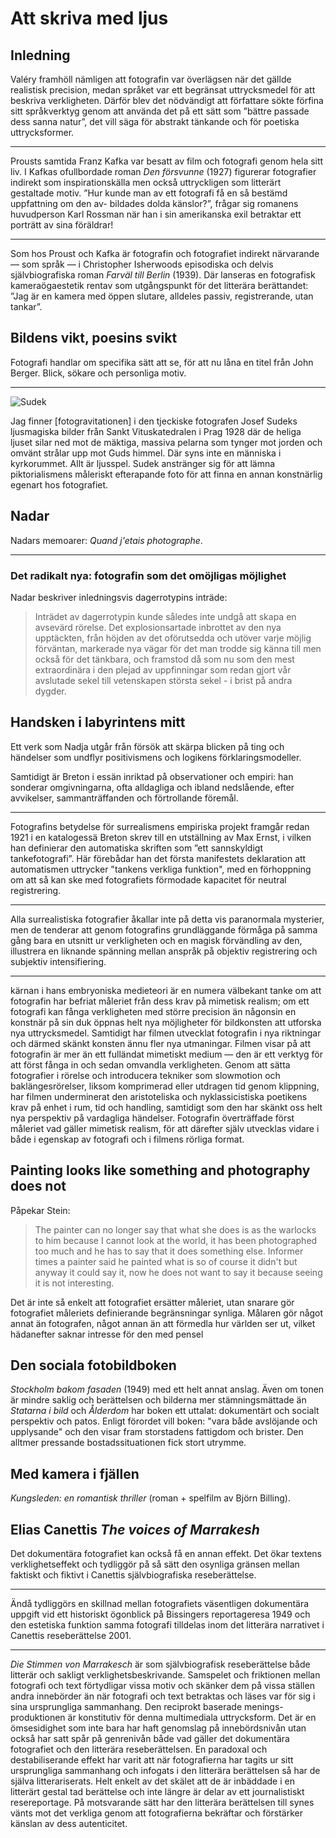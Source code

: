 # Att skriva med ljus

## Inledning
Valéry framhöll nämligen att fotografin var överlägsen när det gällde realistisk precision, medan språket var ett begränsat uttrycksmedel för att beskriva verkligheten. Därför blev det nödvändigt att författare sökte förfina sitt språkverktyg genom att använda det på ett sätt som ”bättre passade dess sanna natur”, det vill säga för abstrakt tänkande och för poetiska uttrycksformer. 

---

Prousts samtida Franz Kafka var besatt av film och fotografi genom hela sitt liv. I Kafkas ofullbordade roman *Den försvunne* (1927) figurerar fotografier indirekt som inspirationskälla men också uttryckligen som litterärt gestaltade motiv. ”Hur kunde man av ett fotografi få en så bestämd uppfattning om den av- bildades dolda känslor?”, frågar sig romanens huvudperson Karl Rossman när han i sin amerikanska exil betraktar ett porträtt av sina föräldrar! 

---

Som hos Proust och Kafka är fotografin och fotografiet indirekt närvarande — som språk — i Christopher Isherwoods episodiska och delvis självbiografiska roman *Farväl till Berlin* (1939). Där lanseras en fotografisk kameraögaestetik rentav som utgångspunkt för det litterära berättandet: ”Jag är en kamera med öppen slutare, alldeles passiv, registrerande, utan tankar”.

## Bildens vikt, poesins svikt
Fotografi handlar om specifika sätt att se, för att nu låna en titel från John Berger. Blick, sökare och personliga motiv.

---

![Sudek](https://i.pinimg.com/originals/bc/da/ad/bcdaad6ac9830f92770a269ea2a4c04e.jpg)

Jag finner [fotogravitationen] i den tjeckiske fotografen Josef Sudeks ljusmagiska bilder från Sankt Vituskatedralen i Prag 1928 där de heliga ljuset silar ned mot de mäktiga, massiva pelarna som tynger mot jorden och omvänt strålar upp mot Guds himmel. Där syns inte en människa i kyrkorummet. Allt är ljusspel. Sudek anstränger sig för att lämna piktorialismens måleriskt efterapande foto för att finna en annan konstnärlig egenart hos fotografiet.

## Nadar
Nadars memoarer: *Quand j'etais photographe*.

---

### Det radikalt nya: fotografin som det omöjligas möjlighet

Nadar beskriver inledningsvis dagerrotypins inträde:

> Inträdet av dagerrotypin kunde således inte undgå att skapa en avsevärd rörelse. Det explosionsartade inbrottet av den nya upptäckten, från höjden av det oförutsedda och utöver varje möjlig förväntan, markerade nya vägar för det man trodde sig känna till men också för det tänkbara, och framstod då som nu som den mest extraordinära i den plejad av uppfinningar som redan gjort vår avslutade sekel till vetenskapen största sekel - i brist på andra dygder.

## Handsken i labyrintens mitt
Ett verk som Nadja utgår från försök att skärpa blicken på ting och händelser som undflyr positivismens och logikens förklaringsmodeller. 

Samtidigt är Breton i essän inriktad på observationer och empiri: han sonderar omgivningarna, ofta alldagliga och ibland nedslående, efter avvikelser, sammanträffanden och förtrollande föremål.

---

Fotografins betydelse för surrealismens empiriska projekt framgår redan 1921 i en katalogessä Breton skrev till en utställning av Max Ernst, i vilken han definierar den automatiska skriften som ”ett sannskyldigt tankefotografi”. Här förebådar han det första manifestets deklaration att automatismen uttrycker "tankens verkliga funktion", med en förhoppning om att så kan ske med fotografiets förmodade kapacitet för neutral registrering.

---

Alla surrealistiska fotografier åkallar inte på detta vis paranormala mysterier, men de tenderar att genom fotografins grundläggande förmåga på samma gång bara en utsnitt ur verkligheten och en magisk förvändling av den, illustrera en liknande spänning mellan anspråk på objektiv registrering och subjektiv intensifiering.

---

kärnan i hans embryoniska medieteori är en numera välbekant tanke om att fotografin har befriat måleriet från dess krav på mimetisk realism; om ett fotografi kan fånga verkligheten med större precision än någonsin en konstnär på sin duk öppnas helt nya möjligheter för bildkonsten att utforska nya uttrycksmedel. Samtidigt har filmen utvecklat fotografin i nya riktningar och därmed skänkt konsten ännu fler nya utmaningar. Filmen visar på att fotografin är mer än ett fulländat mimetiskt medium — den är ett verktyg för att först fånga in och sedan omvandla verkligheten. Genom att sätta fotografier i rörelse och introducera tekniker som slowmotion och baklängesrörelser, liksom komprimerad eller utdragen tid genom klippning, har filmen underminerat den aristoteliska och nyklassicistiska poetikens krav på enhet i rum, tid och handling, samtidigt som den har skänkt oss helt nya perspektiv på vardagliga händelser. Fotografin överträffade först måleriet vad gäller mimetisk realism, för att därefter själv utvecklas vidare i både i egenskap av fotografi och i filmens rörliga format.

## Painting looks like something and photography does not
Påpekar Stein:

> The painter can no longer say that what she does is as the warlocks to him because I cannot look at the world, it has been photographed too much and he has to say that it does something else. Informer times a painter said he painted what is so of course it didn't but anyway it could say it, now he does not want to say it because seeing it is not interesting.

Det är inte så enkelt att fotografiet ersätter måleriet, utan snarare gör fotografiet måleriets definierande begränsningar synliga. Målaren gör något annat än fotografen, något annan än att förmedla hur världen ser ut, vilket hädanefter saknar intresse för den med pensel

## Den sociala fotobildboken
*Stockholm bakom fasaden* (1949) med ett helt annat anslag. Även om tonen är mindre saklig och berättelsen och bilderna mer stämningsmättade än *Statarna i bild* och *Ålderdom* har boken ett uttalat: dokumentärt och socialt perspektiv och patos. Enligt förordet vill boken: "vara både avslöjande och upplysande" och den visar fram storstadens fattigdom och brister. Den alltmer pressande bostadssituationen fick stort 
utrymme. 

## Med kamera i fjällen
*Kungsleden: en romantisk thriller* (roman + spelfilm av Björn Billing).

## Elias Canettis *The voices of Marrakesh*
Det dokumentära fotografiet kan också få en annan effekt. Det ökar textens verklighetseffekt och tydliggör på så sätt den osynliga gränsen mellan faktiskt och fiktivt i Canettis självbiografiska reseberättelse.

---

Ändå tydliggörs en skillnad mellan fotografiets väsentligen dokumentära uppgift vid ett historiskt ögonblick på Bissingers reportageresa 1949 och den estetiska funktion samma fotografi tilldelas inom det litterära narrativet i Canettis reseberättelse 2001.

---

*Die Stimmen von Marrakesch* är som självbiografisk reseberättelse både litterär och sakligt verklighetsbeskrivande. Samspelet och friktionen mellan fotografi och text förtydligar vissa motiv och skänker dem på vissa ställen andra innebörder än när fotografi och text betraktas och läses var för sig i sina ursprungliga sammanhang. Den reciprokt baserade menings- produktionen är konstitutiv för denna multimediala uttrycksform. Det är en ömsesidighet som inte bara har haft genomslag på innebördsnivån utan också har satt spår på genrenivån både vad gäller det dokumentära fotografiet och den litterära reseberättelsen. En paradoxal och destabiliserande effekt har varit att när fotografierna har tagits ur sitt ursprungliga sammanhang och infogats i den litterära berättelsen så har de själva litterariserats. Helt enkelt av det skälet att de är inbäddade i en litterärt gestal tad berättelse och inte längre är delar av ett journalistiskt resereportage. På motsvarande sätt har den litterära berättelsen till synes vänts mot det verkliga genom att fotografierna bekräftar och förstärker känslan av dess autenticitet.
